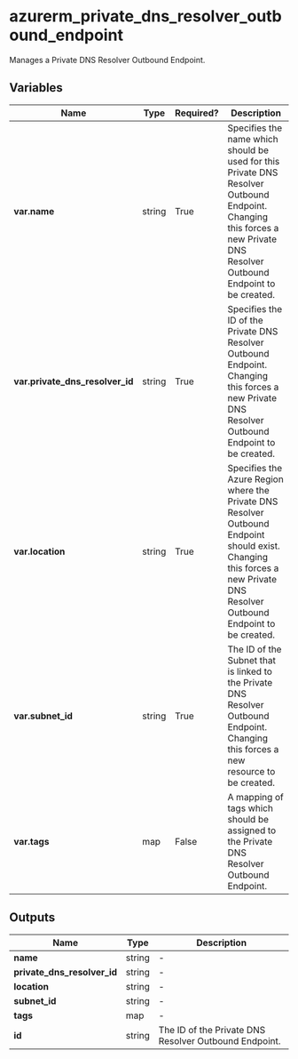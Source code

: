 # azurerm_private_dns_resolver_outbound_endpoint

Manages a Private DNS Resolver Outbound Endpoint.

## Variables

| Name | Type | Required? |  Description |
| ---- | ---- | --------- |  ----------- |
| **var.name** | string | True | Specifies the name which should be used for this Private DNS Resolver Outbound Endpoint. Changing this forces a new Private DNS Resolver Outbound Endpoint to be created. | 
| **var.private_dns_resolver_id** | string | True | Specifies the ID of the Private DNS Resolver Outbound Endpoint. Changing this forces a new Private DNS Resolver Outbound Endpoint to be created. | 
| **var.location** | string | True | Specifies the Azure Region where the Private DNS Resolver Outbound Endpoint should exist. Changing this forces a new Private DNS Resolver Outbound Endpoint to be created. | 
| **var.subnet_id** | string | True | The ID of the Subnet that is linked to the Private DNS Resolver Outbound Endpoint. Changing this forces a new resource to be created. | 
| **var.tags** | map | False | A mapping of tags which should be assigned to the Private DNS Resolver Outbound Endpoint. | 



## Outputs

| Name | Type | Description |
| ---- | ---- | --------- | 
| **name** | string  | - | 
| **private_dns_resolver_id** | string  | - | 
| **location** | string  | - | 
| **subnet_id** | string  | - | 
| **tags** | map  | - | 
| **id** | string  | The ID of the Private DNS Resolver Outbound Endpoint. | 